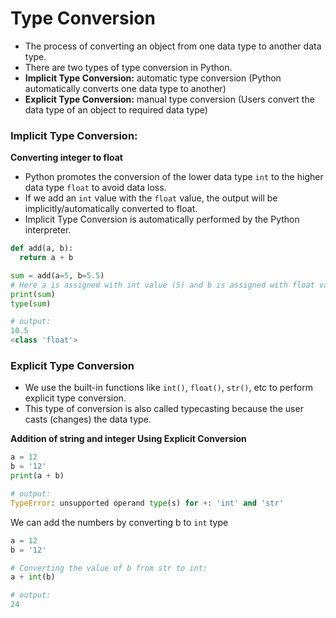 # **Type Conversion**

- The process of converting an object from one data type to another data type.
- There are two types of type conversion in Python.
- **Implicit Type Conversion:** automatic type conversion (Python automatically converts one data type to another)
- **Explicit Type Conversion:** manual type conversion (Users convert the data type of an object to required data type)

### **Implicit Type Conversion:**
**Converting integer to float**
- Python promotes the conversion of the lower data type `int` to the higher data type `float` to avoid data loss.
- If we add an `int` value with the `float` value, the output will be implicitly/automatically converted to float.
- Implicit Type Conversion is automatically performed by the Python interpreter.
```python
def add(a, b):
  return a + b

sum = add(a=5, b=5.5)
# Here a is assigned with int value (5) and b is assigned with float value (5.5)
print(sum)
type(sum)

# output:
10.5
<class 'float'>
```

### **Explicit Type Conversion**
- We use the built-in functions like `int()`, `float()`, `str()`, etc to perform explicit type conversion.
- This type of conversion is also called typecasting because the user casts (changes) the data type.

**Addition of string and integer Using Explicit Conversion**
```python
a = 12
b = '12'
print(a + b)

# output:
TypeError: unsupported operand type(s) for +: 'int' and 'str'
```
We can add the numbers by converting b to `int` type
```python
a = 12
b = '12'

# Converting the value of b from str to int:
a + int(b)

# output:
24
```
